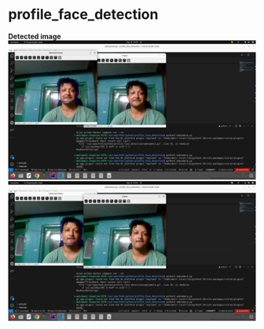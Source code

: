 # profile_face_detection

**Detected image**
![detected image](https://github.com/codewithamirshakya/profile_face_detection/blob/main/detect1.png)
![detected image](https://github.com/codewithamirshakya/profile_face_detection/blob/main/detect2.png)
